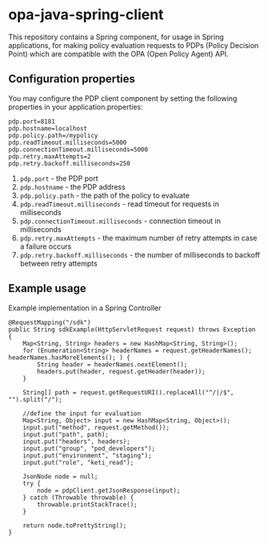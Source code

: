 # opa-java-spring-client

This repository contains a Spring component, for usage in Spring applications, for making policy evaluation requests
to PDPs (Policy Decision Point) which are compatible with the OPA (Open Policy Agent) API. 

## Configuration properties

You may configure the PDP client component by setting the following properties in your 
application.properties:

    pdp.port=8181
    pdp.hostname=localhost
    pdp.policy.path=/mypolicy
    pdp.readTimeout.milliseconds=5000
    pdp.connectionTimeout.milliseconds=5000
    pdp.retry.maxAttempts=2
    pdp.retry.backoff.milliseconds=250
    
1. ```pdp.port``` - the PDP port
1. ```pdp.hostname``` - the PDP address
1. ```pdp.policy.path``` - the path of the policy to evaluate
1. ```pdp.readTimeout.milliseconds``` - read timeout for requests in milliseconds 
1. ```pdp.connectionTimeout.milliseconds``` - connection timeout in milliseconds
1. ```pdp.retry.maxAttempts``` - the maximum number of retry attempts in case a failure occurs
1. ```pdp.retry.backoff.milliseconds``` - the number of milliseconds to backoff between retry attempts
    
## Example usage
 
 Example implementation in a Spring Controller

    @RequestMapping("/sdk")
    public String sdkExample(HttpServletRequest request) throws Exception {
        Map<String, String> headers = new HashMap<String, String>();
        for (Enumeration<String> headerNames = request.getHeaderNames(); headerNames.hasMoreElements(); ) {
            String header = headerNames.nextElement();
            headers.put(header, request.getHeader(header));
        }

        String[] path = request.getRequestURI().replaceAll("^/|/$", "").split("/");

        //define the input for evaluation
        Map<String, Object> input = new HashMap<String, Object>();
        input.put("method", request.getMethod());
        input.put("path", path);
        input.put("headers", headers);
        input.put("group", "pod_developers");
        input.put("environment", "staging");
        input.put("role", "keti_read");

        JsonNode node = null;
        try {
            node = pdpClient.getJsonResponse(input);
        } catch (Throwable throwable) {
            throwable.printStackTrace();
        }

        return node.toPrettyString();
    }
